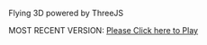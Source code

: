 Flying 3D powered by ThreeJS

MOST RECENT VERSION: [Please Click here to Play](https://rawcdn.githack.com/alperenbutun/Flying-3d/d70ff68/index.html)
